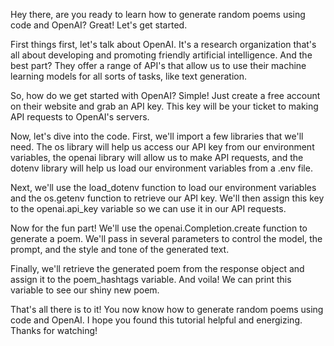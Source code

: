 Hey there, are you ready to learn how to generate random poems using code and OpenAI? Great! Let's get started.

First things first, let's talk about OpenAI. It's a research organization that's all about developing and promoting friendly artificial intelligence. And the best part? They offer a range of API's that allow us to use their machine learning models for all sorts of tasks, like text generation.

So, how do we get started with OpenAI? Simple! Just create a free account on their website and grab an API key. This key will be your ticket to making API requests to OpenAI's servers.

Now, let's dive into the code. First, we'll import a few libraries that we'll need. The os library will help us access our API key from our environment variables, the openai library will allow us to make API requests, and the dotenv library will help us load our environment variables from a .env file.

Next, we'll use the load_dotenv function to load our environment variables and the os.getenv function to retrieve our API key. We'll then assign this key to the openai.api_key variable so we can use it in our API requests.

Now for the fun part! We'll use the openai.Completion.create function to generate a poem. We'll pass in several parameters to control the model, the prompt, and the style and tone of the generated text.

Finally, we'll retrieve the generated poem from the response object and assign it to the poem_hashtags variable. And voila! We can print this variable to see our shiny new poem.

That's all there is to it! You now know how to generate random poems using code and OpenAI. I hope you found this tutorial helpful and energizing. Thanks for watching!
